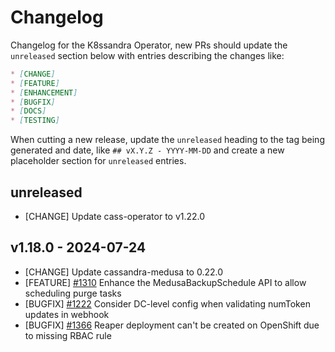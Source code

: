 # Changelog

Changelog for the K8ssandra Operator, new PRs should update the `unreleased` section below with entries describing the changes like:

```markdown
* [CHANGE]
* [FEATURE]
* [ENHANCEMENT]
* [BUGFIX]
* [DOCS]
* [TESTING]
```

When cutting a new release, update the `unreleased` heading to the tag being generated and date, like `## vX.Y.Z - YYYY-MM-DD` and create a new placeholder section for  `unreleased` entries.

## unreleased

* [CHANGE] Update cass-operator to v1.22.0

## v1.18.0 - 2024-07-24

* [CHANGE] Update cassandra-medusa to 0.22.0
* [FEATURE] [#1310](https://github.com/k8ssandra/k8ssandra-operator/issues/1310) Enhance the MedusaBackupSchedule API to allow scheduling purge tasks
* [BUGFIX] [#1222](https://github.com/k8ssandra/k8ssandra-operator/issues/1222) Consider DC-level config when validating numToken updates in webhook
* [BUGFIX] [#1366](https://github.com/k8ssandra/k8ssandra-operator/issues/1366) Reaper deployment can't be created on OpenShift due to missing RBAC rule
